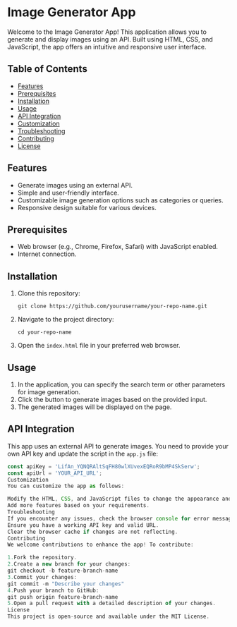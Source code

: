 # Image Generator App

Welcome to the Image Generator App! This application allows you to generate and display images using an API. Built using HTML, CSS, and JavaScript, the app offers an intuitive and responsive user interface.

## Table of Contents

- [Features](#features)
- [Prerequisites](#prerequisites)
- [Installation](#installation)
- [Usage](#usage)
- [API Integration](#api-integration)
- [Customization](#customization)
- [Troubleshooting](#troubleshooting)
- [Contributing](#contributing)
- [License](#license)

## Features

- Generate images using an external API.
- Simple and user-friendly interface.
- Customizable image generation options such as categories or queries.
- Responsive design suitable for various devices.

## Prerequisites

- Web browser (e.g., Chrome, Firefox, Safari) with JavaScript enabled.
- Internet connection.

## Installation

1. Clone this repository:
    ```shell
    git clone https://github.com/yourusername/your-repo-name.git
    ```

2. Navigate to the project directory:
    ```shell
    cd your-repo-name
    ```

3. Open the `index.html` file in your preferred web browser.

## Usage

1. In the application, you can specify the search term or other parameters for image generation.
2. Click the button to generate images based on the provided input.
3. The generated images will be displayed on the page.

## API Integration

This app uses an external API to generate images. You need to provide your own API key and update the script in the `app.js` file:

```javascript
const apiKey = 'LifAn_YQNQRAltSqFH80wlXUvexEQRoR9bMP4SkSerw';
const apiUrl = 'YOUR_API_URL';
Customization
You can customize the app as follows:

Modify the HTML, CSS, and JavaScript files to change the appearance and functionality of the app.
Add more features based on your requirements.
Troubleshooting
If you encounter any issues, check the browser console for error messages.
Ensure you have a working API key and valid URL.
Clear the browser cache if changes are not reflecting.
Contributing
We welcome contributions to enhance the app! To contribute:

1.Fork the repository.
2.Create a new branch for your changes:
git checkout -b feature-branch-name
3.Commit your changes:
git commit -m "Describe your changes"
4.Push your branch to GitHub:
git push origin feature-branch-name
5.Open a pull request with a detailed description of your changes.
License
This project is open-source and available under the MIT License.
